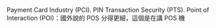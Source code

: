 Payment Card Industry (PCI).
PIN Transaction Security (PTS).
Point of Interaction (POI)：國外說的 POS 分得更細，這個是在講 POS 機


